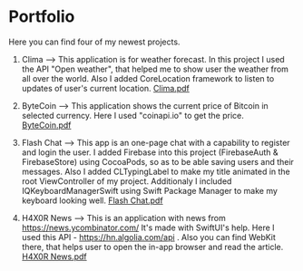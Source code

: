 # Portfolio
Here you can find four of my newest projects. 
1. Clima -->
This application is for weather forecast. 
In this project I used the API "Open weather", that helped me to show user the weather from all over the world. Also I added CoreLocation framework to listen to updates of user's current location. 
[Clima.pdf](https://github.com/PolyaTolstenkova/Portfolio/files/9432530/Clima.pdf)


2. ByteCoin -->
This application shows the current price of Bitcoin in selected currency. 
Here I used "coinapi.io" to get the price.
[ByteCoin.pdf](https://github.com/PolyaTolstenkova/Portfolio/files/9432532/ByteCoin.pdf)


3. Flash Chat -->
This app is an one-page chat with a capability to register and login the user.
I added Firebase into this project (FirebaseAuth & FirebaseStore) using CocoaPods, so as to be able saving users and their messages. Also I added CLTypingLabel to make my title animated in the root ViewController of my project. Additionaly I included IQKeyboardManagerSwift using Swift Package Manager to make my keyboard looking well.
[Flash Chat.pdf](https://github.com/PolyaTolstenkova/Portfolio/files/9432533/Flash.Chat.pdf)


4. H4X0R News --> 
This is an application with news from https://news.ycombinator.com/ 
It's made with SwiftUI's help. Here I used this API - https://hn.algolia.com/api . Also you can find WebKit there, that helps user to open the in-app browser and read the article. 
[H4X0R News.pdf](https://github.com/PolyaTolstenkova/Portfolio/files/9432535/H4X0R.News.pdf)

